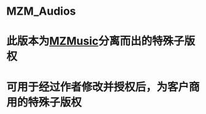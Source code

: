# MZM_Audios
# 此版本为[MZMusic](https://github.com/Super-Badmen-Viper/MoZhiMusicPlayer)分离而出的特殊子版权
# 可用于经过作者修改并授权后，为客户商用的特殊子版权
